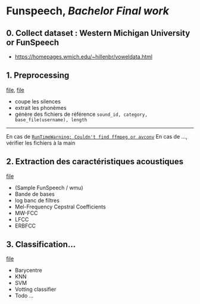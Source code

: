 # Funspeech, *Bachelor Final work* 

## 0. Collect dataset : Western Michigan University or FunSpeech
* https://homepages.wmich.edu/~hillenbr/voweldata.html
## 1. Preprocessing
[file](./preprocessing_funspeech.py), [file](./preprocessing_wmusounds.py)
* coupe les silences
* extrait les phonèmes
* génère des fichiers de référence `sound_id, category, base_file(username), length` 
---
En cas de [`RunTimeWarning: Couldn't find ffmpeg or avconv`](http://blog.gregzaal.com/how-to-install-ffmpeg-on-windows/)
En cas de ..., vérifier les fichiers à la main

## 2. Extraction des caractéristiques acoustiques
[file](./extraction_features.py)
* (Sample FunSpeech / wmu)
* Bande de bases
* log banc de filtres
* Mel-Frequency Cepstral Coefficients
* MW-FCC
* LFCC
* ERBFCC

## 3. Classification...
[file](./main.py)
* Barycentre
* KNN
* SVM
* Votting classifier
* Todo ...





